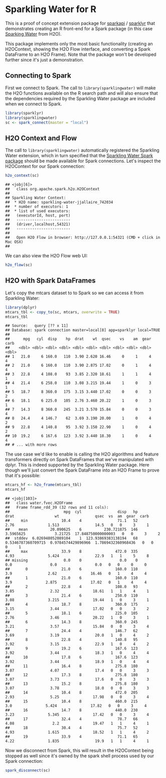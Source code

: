 Sparkling Water for R
================

This is a proof of concept extension package for [sparkapi](https://github.com/rstudio/sparkapi) / [sparklyr](http://spark.rstudio.com) that demonstrates creating an R front-end for a Spark package (in this case [Sparking Water](https://spark-packages.org/package/h2oai/sparkling-water) from H2O).

This package implements only the most basic functionality (creating an H2OContext, showing the H2O Flow interface, and converting a Spark DataFrame to an H2O Frame). Note that the package won't be developed further since it's just a demonstration.

Connecting to Spark
-------------------

First we connect to Spark. The call to `library(sparklingwater)` will make the H2O functions available on the R search path and will also ensure that the dependencies required by the Sparkling Water package are included when we connect to Spark.

``` r
library(sparklyr)
library(sparklingwater)
sc <- spark_connect(master = "local")
```

H2O Context and Flow
--------------------

The call to `library(sparklingwater)` automatically registered the Sparkling Water extension, which in turn specified that the [Sparkling Water Spark package](https://spark-packages.org/package/h2oai/sparkling-water) should be made available for Spark connections. Let's inspect the H2OContext for our Spark connection:

``` r
h2o_context(sc)
```

    ## <jobj[6]>
    ##   class org.apache.spark.h2o.H2OContext
    ##   
    ## Sparkling Water Context:
    ##  * H2O name: sparkling-water-jjallaire_742034
    ##  * number of executors: 1
    ##  * list of used executors:
    ##   (executorId, host, port)
    ##   ------------------------
    ##   (driver,localhost,54321)
    ##   ------------------------
    ## 
    ##   Open H2O Flow in browser: http://127.0.0.1:54321 (CMD + click in Mac OSX)
    ## 

We can also view the H2O Flow web UI:

``` r
h2o_flow(sc)
```

H2O with Spark DataFrames
-------------------------

Let's copy the mtcars dataset to to Spark so we can access it from Sparkling Water:

``` r
library(dplyr)
mtcars_tbl <- copy_to(sc, mtcars, overwrite = TRUE)
mtcars_tbl
```

    ## Source:   query [?? x 11]
    ## Database: spark connection master=local[8] app=sparklyr local=TRUE
    ## 
    ##      mpg   cyl  disp    hp  drat    wt  qsec    vs    am  gear  carb
    ##    <dbl> <dbl> <dbl> <dbl> <dbl> <dbl> <dbl> <dbl> <dbl> <dbl> <dbl>
    ## 1   21.0     6 160.0   110  3.90 2.620 16.46     0     1     4     4
    ## 2   21.0     6 160.0   110  3.90 2.875 17.02     0     1     4     4
    ## 3   22.8     4 108.0    93  3.85 2.320 18.61     1     1     4     1
    ## 4   21.4     6 258.0   110  3.08 3.215 19.44     1     0     3     1
    ## 5   18.7     8 360.0   175  3.15 3.440 17.02     0     0     3     2
    ## 6   18.1     6 225.0   105  2.76 3.460 20.22     1     0     3     1
    ## 7   14.3     8 360.0   245  3.21 3.570 15.84     0     0     3     4
    ## 8   24.4     4 146.7    62  3.69 3.190 20.00     1     0     4     2
    ## 9   22.8     4 140.8    95  3.92 3.150 22.90     1     0     4     2
    ## 10  19.2     6 167.6   123  3.92 3.440 18.30     1     0     4     4
    ## # ... with more rows

The use case we'd like to enable is calling the H2O algorithms and feature transformers directly on Spark DataFrames that we've manipulated with dplyr. This is indeed supported by the Sparkling Water package. Here though we'll just convert the Spark DataFrame into an H2O Frame to prove that it's possible:

``` r
mtcars_hf <- h2o_frame(mtcars_tbl)
mtcars_hf
```

    ## <jobj[103]>
    ##   class water.fvec.H2OFrame
    ##   Frame frame_rdd_39 (32 rows and 11 cols):
    ##                        mpg  cyl                disp   hp                drat                  wt                qsec  vs  am  gear  carb
    ##     min               10.4    4                71.1   52                2.76               1.513                14.5   0   0     3     1
    ##    mean          20.090625    6          230.721875  146           3.5965625             3.21725  17.848750000000003   0   0     3     2
    ##  stddev  6.026948052089104    1  123.93869383138194   68  0.5346787360709715  0.9784574429896966  1.7869432360968436   0   0     0     1
    ##     max               33.9    8               472.0  335                4.93               5.424                22.9   1   1     5     8
    ## missing                0.0    0                 0.0    0                 0.0                 0.0                 0.0   0   0     0     0
    ##       0               21.0    6               160.0  110                 3.9                2.62               16.46   0   1     4     4
    ##       1               21.0    6               160.0  110                 3.9               2.875               17.02   0   1     4     4
    ##       2               22.8    4               108.0   93                3.85                2.32               18.61   1   1     4     1
    ##       3               21.4    6               258.0  110                3.08               3.215               19.44   1   0     3     1
    ##       4               18.7    8               360.0  175                3.15                3.44               17.02   0   0     3     2
    ##       5               18.1    6               225.0  105                2.76                3.46               20.22   1   0     3     1
    ##       6               14.3    8               360.0  245                3.21                3.57               15.84   0   0     3     4
    ##       7               24.4    4               146.7   62                3.69                3.19                20.0   1   0     4     2
    ##       8               22.8    4               140.8   95                3.92                3.15                22.9   1   0     4     2
    ##       9               19.2    6               167.6  123                3.92                3.44                18.3   1   0     4     4
    ##      10               17.8    6               167.6  123                3.92                3.44                18.9   1   0     4     4
    ##      11               16.4    8               275.8  180                3.07                4.07                17.4   0   0     3     3
    ##      12               17.3    8               275.8  180                3.07                3.73                17.6   0   0     3     3
    ##      13               15.2    8               275.8  180                3.07                3.78                18.0   0   0     3     3
    ##      14               10.4    8               472.0  205                2.93                5.25               17.98   0   0     3     4
    ##      15               10.4    8               460.0  215                 3.0               5.424               17.82   0   0     3     4
    ##      16               14.7    8               440.0  230                3.23               5.345               17.42   0   0     3     4
    ##      17               32.4    4                78.7   66                4.08                 2.2               19.47   1   1     4     1
    ##      18               30.4    4                75.7   52                4.93               1.615               18.52   1   1     4     2
    ##      19               33.9    4                71.1   65                4.22               1.835                19.9   1   1     4     1

Now we disconnect from Spark, this will result in the H2OContext being stopped as well since it's owned by the spark shell process used by our Spark connection:

``` r
spark_disconnect(sc)
```
